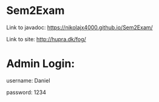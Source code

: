 # Sem2Exam

Link to javadoc: https://nikolajx4000.github.io/Sem2Exam/

Link to site: http://hupra.dk/fog/

# Admin Login:

username: Daniel

password: 1234
